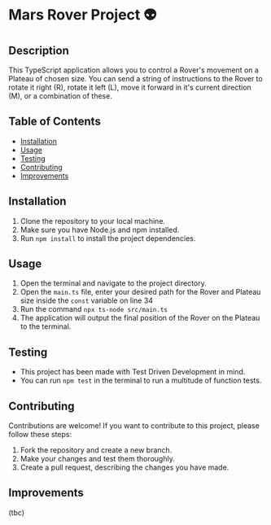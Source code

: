 # Mars Rover Project 👽

## Description
This TypeScript application allows you to control a Rover's movement on a Plateau of chosen size. You can send a string of instructions to the Rover to rotate it right (R), rotate it left (L), move it forward in it's current direction (M), or a combination of these.

## Table of Contents
- [Installation](#installation)
- [Usage](#usage)
- [Testing](#testing)
- [Contributing](#contributing)
- [Improvements](#improvements)

## Installation
1. Clone the repository to your local machine.
2. Make sure you have Node.js and npm installed.
3. Run `npm install` to install the project dependencies.

## Usage
1. Open the terminal and navigate to the project directory.
2. Open the `main.ts` file, enter your desired path for the Rover and Plateau size inside the `const` variable on line 34
3. Run the command `npx ts-node src/main.ts`
4. The application will output the final position of the Rover on the Plateau to the terminal.

## Testing
- This project has been made with Test Driven Development in mind.
- You can run `npm test` in the terminal to run a multitude of function tests.

## Contributing
Contributions are welcome! If you want to contribute to this project, please follow these steps:
1. Fork the repository and create a new branch.
2. Make your changes and test them thoroughly.
3. Create a pull request, describing the changes you have made.

## Improvements
(tbc)